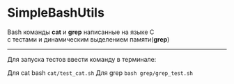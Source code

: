 # **SimpleBashUtils**   

Bash команды **cat** и **grep** написанные на языке C   
с тестами и динамическим выделением памяти(**grep**)   

___

Для запуска тестов ввести команду в терминале:

Для cat bash `cat/test_cat.sh`
Для grep `bash grep/grep_test.sh`